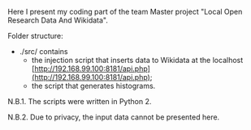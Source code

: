 Here I present my coding part of the team Master project "Local Open Research Data And Wikidata".

Folder structure:
- ./src/ contains
   - the injection script that inserts data to Wikidata at the localhost [http://192.168.99.100:8181/api.php](http://192.168.99.100:8181/api.php);
   - the script that generates histograms.

N.B.1. The scripts were written in Python 2.

N.B.2. Due to privacy, the input data cannot be presented here.

